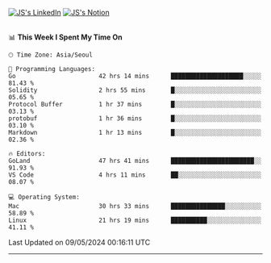
[![JS's LinkedIn](https://img.shields.io/badge/LinkedIn-blue?style=for-the-badge&logo=linkedin)](https://www.linkedin.com/in/jaeseung-lee-5a2a32139/) 
[![JS's Notion](https://img.shields.io/badge/Notion-black?style=for-the-badge&logo=notion)](https://bit.ly/ljswiki1) <br><br>
<!-- ![JS's GitHub stats](https://github-readme-stats-lemon-five.vercel.app/api?username=tkxkd0159&hide=contribs,prs,stars,issues&show_icons=true&theme=react&include_all_commits=true)   -->
<!-- ![Top Langs](https://github-readme-stats-lemon-five.vercel.app/api/top-langs/?username=tkxkd0159&layout=compact&hide=jupyter%20notebook,scss,html,css&langs_count=10)  -->


<!--START_SECTION:waka-->
📊 **This Week I Spent My Time On** 

```text
🕑︎ Time Zone: Asia/Seoul

💬 Programming Languages: 
Go                       42 hrs 14 mins      ████████████████████░░░░░   81.43 % 
Solidity                 2 hrs 55 mins       █░░░░░░░░░░░░░░░░░░░░░░░░   05.65 % 
Protocol Buffer          1 hr 37 mins        █░░░░░░░░░░░░░░░░░░░░░░░░   03.13 % 
protobuf                 1 hr 36 mins        █░░░░░░░░░░░░░░░░░░░░░░░░   03.10 % 
Markdown                 1 hr 13 mins        █░░░░░░░░░░░░░░░░░░░░░░░░   02.36 % 

🔥 Editors: 
GoLand                   47 hrs 41 mins      ███████████████████████░░   91.93 % 
VS Code                  4 hrs 11 mins       ██░░░░░░░░░░░░░░░░░░░░░░░   08.07 % 

💻 Operating System: 
Mac                      30 hrs 33 mins      ███████████████░░░░░░░░░░   58.89 % 
Linux                    21 hrs 19 mins      ██████████░░░░░░░░░░░░░░░   41.11 % 
```


 Last Updated on 09/05/2024 00:16:11 UTC
<!--END_SECTION:waka-->

---
<!---
<a href="https://github.com/tkxkd0159/books">
  <img align="center" src="https://github-readme-stats-lemon-five.vercel.app/api/pin/?username=tkxkd0159&repo=books&theme=react" />
</a>
-->

<!---
- 🔭 I’m currently working on ...
- 🌱 I’m currently learning blockchain and distributed network
- 👯 I’m looking to collaborate on ...
- 🤔 I’m looking for help with ...
- 💬 Ask me about ...
- 📫 How to reach me: ...
- 😄 Pronouns: ...
- ⚡ Fun fact: ...
-->
